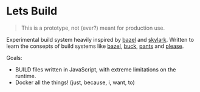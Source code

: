 # Lets Build

> This is a prototype, not (ever?) meant for production use.

Experimental build system heavily inspired by [bazel](http://bazel.build) and [skylark](https://docs.bazel.build/versions/master/skylark/concepts.html). Written to learn the consepts of build systems like [bazel](https://bazel.build), [buck](https://buckbuild.com/), [pants](http://www.pantsbuild.org/) and [please](https://please.build/).

Goals:

* BUILD files written in JavaScript, with extreme limitations on the runtime.
* Docker all the things! (just, because, i, want, to)
